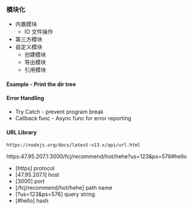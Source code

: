### 模块化
+ 内置模块
    - IO 文件操作
+ 第三方模块
+ 自定义模块
    - 创建模块
    - 导出模块
    - 引用模块


#### Example - Print the dir tree

#### Error Handling
+ Try Catch - prevent program break
+ Callback func - Async func for error reporting

#### URL Library
`https://nodejs.org/docs/latest-v13.x/api/url.html`

https:47.95.207.1:3000/fcj/recommend/hot/hehe?us=123&ps=576#hello

+ [https] protocol
+ [47.95.207.1] host
+ [3000] port
+ [/fcj/recommend/hot/hehe] path name
+ [?us=123&ps=576] query string
+ [#hello] hash